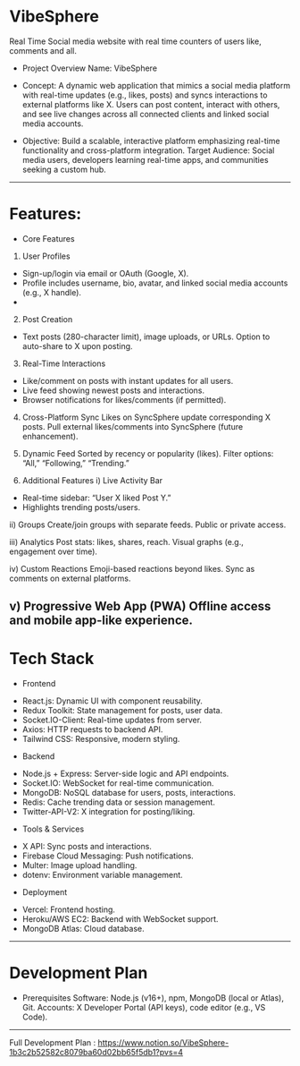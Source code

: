 # VibeSphere
Real Time Social media website with real time counters of users like, comments and all.


* Project Overview
Name: VibeSphere

* Concept: A dynamic web application that mimics a social media platform with real-time updates (e.g., likes, posts) and syncs interactions to external platforms like X. Users can post content, interact with others, and see live changes across all connected clients and linked social media accounts.

* Objective: Build a scalable, interactive platform emphasizing real-time functionality and cross-platform integration.
Target Audience: Social media users, developers learning real-time apps, and communities seeking a custom hub.

--------------------------------------------------------------------------------------------------------------------------------------------------------------------

# Features:

* Core Features
1. User Profiles
- Sign-up/login via email or OAuth (Google, X).
- Profile includes username, bio, avatar, and linked social media accounts (e.g., X handle).
- 
2. Post Creation
- Text posts (280-character limit), image uploads, or URLs.
Option to auto-share to X upon posting.

3. Real-Time Interactions
- Like/comment on posts with instant updates for all users.
- Live feed showing newest posts and interactions.
- Browser notifications for likes/comments (if permitted).
  
4. Cross-Platform Sync
Likes on SyncSphere update corresponding X posts.
Pull external likes/comments into SyncSphere (future enhancement).

6. Dynamic Feed
Sorted by recency or popularity (likes).
Filter options: “All,” “Following,” “Trending.”

8. Additional Features
i) Live Activity Bar
- Real-time sidebar: “User X liked Post Y.”
- Highlights trending posts/users.
  
ii) Groups
Create/join groups with separate feeds.
Public or private access.

iii) Analytics
Post stats: likes, shares, reach.
Visual graphs (e.g., engagement over time).

iv) Custom Reactions
Emoji-based reactions beyond likes.
Sync as comments on external platforms.

v) Progressive Web App (PWA)
Offline access and mobile app-like experience.
--------------------------------------------------------------------------------------------------------------------------------------------------------------------

# Tech Stack
* Frontend
- React.js: Dynamic UI with component reusability.
- Redux Toolkit: State management for posts, user data.
- Socket.IO-Client: Real-time updates from server.
- Axios: HTTP requests to backend API.
- Tailwind CSS: Responsive, modern styling.

* Backend
- Node.js + Express: Server-side logic and API endpoints.
- Socket.IO: WebSocket for real-time communication.
- MongoDB: NoSQL database for users, posts, interactions.
- Redis: Cache trending data or session management.
- Twitter-API-V2: X integration for posting/liking.

* Tools & Services
- X API: Sync posts and interactions.
- Firebase Cloud Messaging: Push notifications.
- Multer: Image upload handling.
- dotenv: Environment variable management.

* Deployment
- Vercel: Frontend hosting.
- Heroku/AWS EC2: Backend with WebSocket support.
- MongoDB Atlas: Cloud database.
  
-------------------------------------------------------------------------------------------------------------------------------------------------------------------


# Development Plan
* Prerequisites
Software: Node.js (v16+), npm, MongoDB (local or Atlas), Git.
Accounts: X Developer Portal (API keys), code editor (e.g., VS Code).

-------------------------------------------------------------------------------------------------------------------------------------------------------------------

Full Development Plan : https://www.notion.so/VibeSphere-1b3c2b52582c8079ba60d02bb65f5db1?pvs=4

